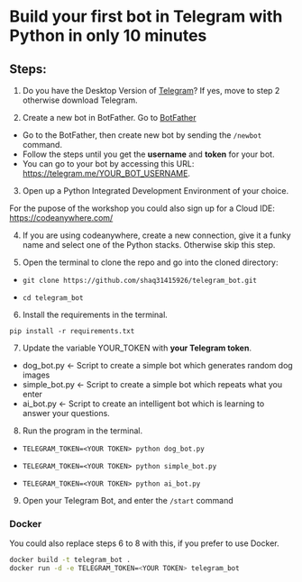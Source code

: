 # Build your first bot in Telegram with Python in only 10 minutes

## Steps:
1. Do you have the Desktop Version of [Telegram](https://telegram.org/)? If yes, move to step 2 otherwise download Telegram.

2. Create a new bot in BotFather. Go to [BotFather](https://telegram.me/BotFather)

* Go to the BotFather, then create new bot by sending the `/newbot` command. 
* Follow the steps until you get the **username** and **token** for your bot.
* You can go to your bot by accessing this URL: https://telegram.me/YOUR_BOT_USERNAME.

3. Open up a Python Integrated Development Environment of your choice.

For the pupose of the workshop you could also sign up for a Cloud IDE: https://codeanywhere.com/

4. If you are using codeanywhere, create a new connection, give it a funky name and select one of the Python stacks. Otherwise skip this step.

5. Open the terminal to clone the repo and go into the cloned directory:

* `git clone https://github.com/shaq31415926/telegram_bot.git`

* `cd telegram_bot`

6. Install the requirements in the terminal.

`pip install -r requirements.txt`

7. Update the variable YOUR_TOKEN with **your Telegram token**.

* dog_bot.py <- Script to create a simple bot which generates random dog images
* simple_bot.py <- Script to create a simple bot which repeats what you enter
* ai_bot.py <- Script to create an intelligent bot which is learning to answer your questions.


8. Run the program in the terminal.

* `TELEGRAM_TOKEN=<YOUR TOKEN> python dog_bot.py`

* `TELEGRAM_TOKEN=<YOUR TOKEN> python simple_bot.py`

* `TELEGRAM_TOKEN=<YOUR TOKEN> python ai_bot.py`

9. Open your Telegram Bot, and enter the ```/start``` command

### Docker

You could also replace steps 6 to 8 with this, if you prefer to use Docker.

```bash 
docker build -t telegram_bot .
docker run -d -e TELEGRAM_TOKEN=<YOUR TOKEN> telegram_bot
```


